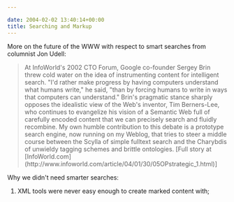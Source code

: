 ```yaml
---

date: 2004-02-02 13:40:14+00:00
title: Searching and Markup
---
```


More on the future of the WWW with respect to smart searches from columnist Jon Udell:


<blockquote>At InfoWorld's 2002 CTO Forum, Google co-founder Sergey Brin threw cold water on the idea of instrumenting content for intelligent search. "I'd rather make progress by having computers understand what humans write," he said, "than by forcing humans to write in ways that computers can understand." Brin's pragmatic stance sharply opposes the idealistic view of the Web's inventor, Tim Berners-Lee, who continues to evangelize his vision of a Semantic Web full of carefully encoded content that we can precisely search and fluidly recombine. My own humble contribution to this debate is a prototype search engine, now running on my Weblog, that tries to steer a middle course between the Scylla of simple fulltext search and the Charybdis of unwieldy tagging schemes and brittle ontologies. [Full story at [InfoWorld.com](http://www.infoworld.com/article/04/01/30/05OPstrategic_1.html)]
</blockquote>


Why we didn't need smarter searches:
1) XML tools were never easy enough to create marked content with;
